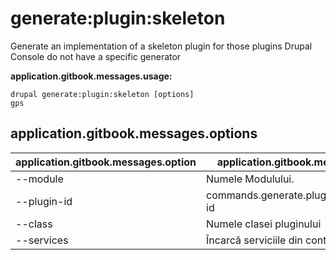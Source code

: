 # generate:plugin:skeleton
Generate an implementation of a skeleton plugin for those plugins Drupal Console do not have a specific generator

**application.gitbook.messages.usage:**
```
drupal generate:plugin:skeleton [options]
gps
```

## application.gitbook.messages.options
application.gitbook.messages.option | application.gitbook.messages.details
-------|-------------
--module | Numele Modulului.
--plugin-id | commands.generate.plugin.options.plugin-id
--class | Numele clasei pluginului
--services | Încarcă serviciile din container.
